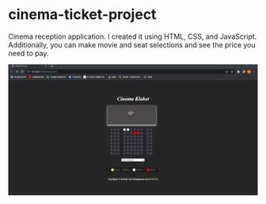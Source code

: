 # cinema-ticket-project

Cinema reception application. I created it using HTML, CSS, and JavaScript. Additionally,
you can make movie and seat selections and see the price you need to pay.

![](gif/cinema.gif)
